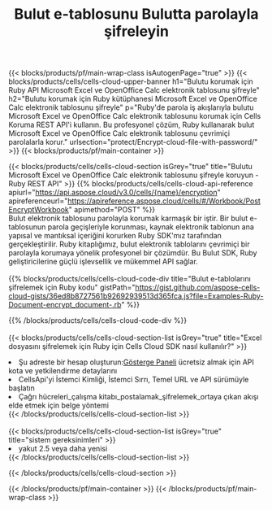 ﻿---
title:  Bulut e-tablosunu Bulutta parolayla şifreleyin
description: Koruma için Bulut API'leri ve SDK'lar Microsoft Excel ve OpenOffice Calc. Bulut e-tablosunu Cells Bulut API ile şifreleyin. SDK, çeşitli geliştirme dillerini destekler. Bunlar arasında Android, C#, Go, Java, NodeJS, Perl, PHP, Python, Ruby ve Swift bulunur.
---
{{< blocks/products/pf/main-wrap-class isAutogenPage="true" >}}
{{< blocks/products/cells/cells-cloud-upper-banner h1="Bulutu korumak için Ruby API Microsoft Excel ve OpenOffice Calc elektronik tablosunu şifreyle" h2="Bulutu korumak için Ruby kütüphanesi Microsoft Excel ve OpenOffice Calc elektronik tablosunu şifreyle" p="Ruby\'de parola iş akışlarıyla bulutu Microsoft Excel ve OpenOffice Calc elektronik tablosunu korumak için Cells Koruma REST API\'i kullanın. Bu profesyonel çözüm, Ruby kullanarak bulut Microsoft Excel ve OpenOffice Calc elektronik tablosunu çevrimiçi parolalarla korur." urlsection="protect/Encrypt-cloud-file-with-password/" >}}
{{< blocks/products/pf/main-container >}}

{{< blocks/products/cells/cells-cloud-section isGrey="true" title="Bulutu Microsoft Excel ve OpenOffice Calc elektronik tablosunu şifreyle koruyun - Ruby REST API" >}}
{{% blocks/products/cells/cells-cloud-api-reference apiurl="https://api.aspose.cloud/v3.0/cells/{name}/encryption" apireferenceurl="https://apireference.aspose.cloud/cells/#/Workbook/PostEncryptWorkbook" apimethod="POST" %}}
<br/>
Bulut elektronik tablosunu parolayla korumak karmaşık bir iştir. Bir bulut e-tablosunun parola geçişleriyle korunması, kaynak elektronik tablonun ana yapısal ve mantıksal içeriğini korurken Ruby SDK'mız tarafından gerçekleştirilir. Ruby kitaplığımız, bulut elektronik tablolarını çevrimiçi bir parolayla korumaya yönelik profesyonel bir çözümdür. Bu Bulut SDK, Ruby geliştiricilerine güçlü işlevsellik ve mükemmel API sağlar.
<br/>
<br/>
{{% blocks/products/cells/cells-cloud-code-div title="Bulut e-tablolarını şifrelemek için Ruby kodu" gistPath="https://gist.github.com/aspose-cells-cloud-gists/36ed8b8727561b92692939513d365fca.js?file=Examples-Ruby-Document-encrypt_document-.rb" %}}
  
{{% /blocks/products/cells/cells-cloud-code-div %}}
<br/>
<br/>
{{< blocks/products/cells/cells-cloud-section-list isGrey="true" title="Excel dosyasını şifrelemek için Ruby için Cells Cloud SDK nasıl kullanılır?" >}}
<li> Şu adreste bir hesap oluşturun:<a href="https://dashboard.aspose.cloud/">Gösterge Paneli</a> ücretsiz almak için API kota ve yetkilendirme detaylarını</li>
<li>CellsApi'yi İstemci Kimliği, İstemci Sırrı, Temel URL ve API sürümüyle başlatın</li>
<li>Çağrı hücreleri_çalışma kitabı_postalamak_şifrelemek_ortaya çıkan akışı elde etmek için belge yöntemi</li>
{{< /blocks/products/cells/cells-cloud-section-list >}}
<br/>
<br/>
{{< blocks/products/cells/cells-cloud-section-list isGrey="true" title="sistem gereksinimleri" >}}
<li>yakut 2.5 veya daha yenisi</li>
{{< /blocks/products/cells/cells-cloud-section-list >}}

{{< /blocks/products/cells/cells-cloud-section >}}

{{< /blocks/products/pf/main-container >}}
{{< /blocks/products/pf/main-wrap-class >}}
